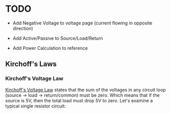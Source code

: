 # TODO

 * Add Negative Voltage to voltage page (current flowing in opposite direction)
 * Add Active/Passive to Source/Load/Return

 * Add Power Calculation to reference

## Kirchoff's Laws



### Kirchoff's Voltage Law

[Kirchoff's Voltage Law](https://en.wikipedia.org/wiki/Kirchhoff%27s_circuit_laws#Kirchhoff.27s_voltage_law_.28KVL.29) states that the sum of the voltages in any circuit loop (source -> load -> return/common) must be zero. Which means that if the source is 5V, then the total load must drop 5V to zero. Let's examine a typical single resistor circuit:
